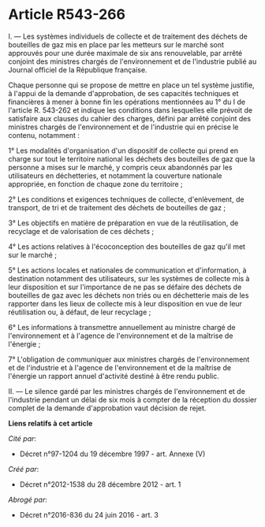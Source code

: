 # Article R543-266

I. ― Les systèmes individuels de collecte et de traitement des déchets de bouteilles de gaz mis en place par les metteurs sur
le marché sont approuvés pour une durée maximale de six ans renouvelable, par arrêté conjoint des ministres chargés de
l'environnement et de l'industrie publié au Journal officiel de la République française.

Chaque personne qui se propose de mettre en place un tel système justifie, à l'appui de la demande d'approbation, de ses
capacités techniques et financières à mener à bonne fin les opérations mentionnées au 1° du I de l'article R. 543-262 et
indique les conditions dans lesquelles elle prévoit de satisfaire aux clauses du cahier des charges, défini par arrêté
conjoint des ministres chargés de l'environnement et de l'industrie qui en précise le contenu, notamment :

1° Les modalités d'organisation d'un dispositif de collecte qui prend en charge sur tout le territoire national les déchets
des bouteilles de gaz que la personne a mises sur le marché, y compris ceux abandonnés par les utilisateurs en déchetteries,
et notamment la couverture nationale appropriée, en fonction de chaque zone du territoire ;

2° Les conditions et exigences techniques de collecte, d'enlèvement, de transport, de tri et de traitement des déchets de
bouteilles de gaz ;

3° Les objectifs en matière de préparation en vue de la réutilisation, de recyclage et de valorisation de ces déchets ;

4° Les actions relatives à l'écoconception des bouteilles de gaz qu'il met sur le marché ;

5° Les actions locales et nationales de communication et d'information, à destination notamment des utilisateurs, sur les
systèmes de collecte mis à leur disposition et sur l'importance de ne pas se défaire des déchets de bouteilles de gaz avec
les déchets non triés ou en déchetterie mais de les rapporter dans les lieux de collecte mis à leur disposition en vue de
leur réutilisation ou, à défaut, de leur recyclage ;

6° Les informations à transmettre annuellement au ministre chargé de l'environnement et à l'agence de l'environnement et de
la maîtrise de l'énergie ;

7° L'obligation de communiquer aux ministres chargés de l'environnement et de l'industrie et à l'agence de l'environnement et
de la maîtrise de l'énergie un rapport annuel d'activité destiné à être rendu public.

II. ― Le silence gardé par les ministres chargés de l'environnement et de l'industrie pendant un délai de six mois à compter
de la réception du dossier complet de la demande d'approbation vaut décision de rejet.

**Liens relatifs à cet article**

_Cité par_:

  - Décret n°97-1204 du 19 décembre 1997 - art. Annexe (V)

_Créé par_:

  - Décret n°2012-1538 du 28 décembre 2012 - art. 1

_Abrogé par_:

  - Décret n°2016-836 du 24 juin 2016 - art. 3
